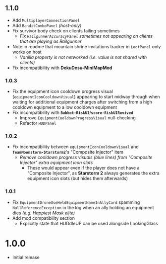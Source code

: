 ## 1.1.0
- Add `MultiplayerConnectionPanel`
- Add `BanditComboPanel` *(host-only)*
- Fix survivor body check on clients failing sometimes
    - *Fix `RailgunnerAccuracyPanel` sometimes not appearing on clients that are playing as Railgunner*
- Note in readme that mountain shrine invitations tracker in `LootPanel` only works on host
    - *Vanilla property is not networked (i.e. value is not shared with clients)*
- Fix incompatibility with **DekuDesu-MiniMapMod**

### 1.0.3
- Fix the equipment icon cooldown progress visual (`equipmentIconCooldownVisual`) appearing to start midway through when waiting for additional equipment charges after switching from a high cooldown equipment to a low cooldown equipment
- Fix incompatibility with **`Bubbet-RiskUI`**/**`score-RiskUIRevived`**
    - Improve `EquipmentCooldownProgressVisual` null-checking
    - Refactor `HUDPanel`

### 1.0.2
- Fix incompatibility between `equipmentIconCooldownVisual` and **`TeamMoonstorm-Starstorm2`**'s "Composite Injector" item
    - *Remove cooldown progress visuals (blue lines) from "Composite Injector" extra equipment icon slots*
        - These would appear even if the player does not have a "Composite Injector", as **Starstorm 2** always generates the extra equipment icon slots (but hides them afterwards)

### 1.0.1
- Fix `EquipmentDroneUseHeldEquipmentNameInAllyCard` spamming `NullReferenceException` in the log when an ally holding an equipment dies *(e.g. Happiest Mask elite)*
- Add mod compatibility section
    - Explicitly state that HUDdleUP can be used alongside LookingGlass

# 1.0.0
- Initial release
